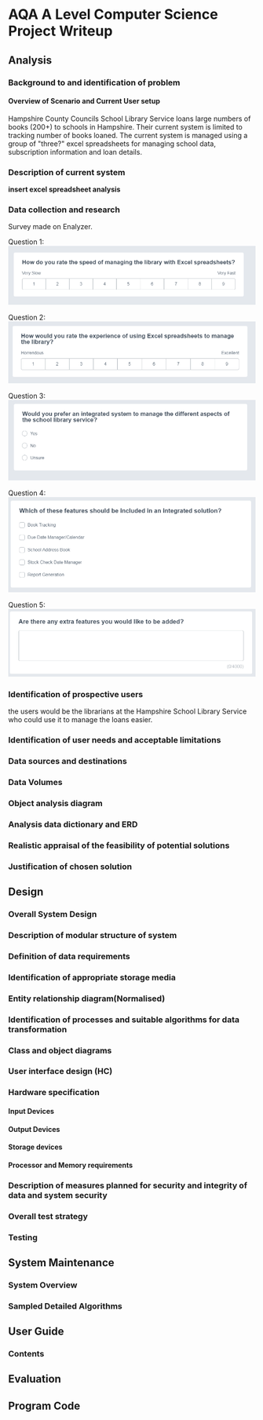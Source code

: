 # AQA A Level Computer Science Project Writeup

## Analysis
### Background to and identification of problem
#### Overview of Scenario and Current User setup
Hampshire County Councils School Library Service loans large numbers of books (200+) to schools in Hampshire.
Their current system is limited to tracking number of books loaned.
The current system is managed using a group of "three?" excel spreadsheets for managing school data, 
subscription information and loan details. 

### Description of current system

 **insert excel spreadsheet analysis** 
### Data collection and research
Survey made on Enalyzer.

Question 1:
![Screen cap of question 1](https://github.com/mattl1598/Project-Bookworm/blob/master/survey/q1.PNG "Question 1")

Question 2:
![Screen cap of question 2](https://github.com/mattl1598/Project-Bookworm/blob/master/survey/q2.PNG "Question 2")

Question 3:
![Screen cap of question 3](https://github.com/mattl1598/Project-Bookworm/blob/master/survey/q3.PNG "Question 3")

Question 4:
![Screen cap of question 4](https://github.com/mattl1598/Project-Bookworm/blob/master/survey/q4.PNG "Question 4")

Question 5:
![Screen cap of question 5](https://github.com/mattl1598/Project-Bookworm/blob/master/survey/q5.PNG "Question 5")
### Identification of prospective users
the users would be the librarians at the Hampshire School Library Service who could use it to manage the loans easier.
### Identification of user needs and acceptable limitations
### Data sources and destinations
### Data Volumes
### Object analysis diagram
### Analysis data dictionary and ERD
### Realistic appraisal of the feasibility of potential solutions
### Justification of chosen solution
## Design
### Overall System Design
### Description of modular structure of system 
### Definition of data requirements 
### Identification of appropriate storage media
### Entity relationship diagram(Normalised)
### Identification of processes and suitable algorithms for data transformation

### Class and object diagrams 
### User interface design (HC)
### Hardware specification 
#### Input Devices 
#### Output Devices
#### Storage devices
#### Processor and Memory requirements
### Description of measures planned for security and integrity of data and system security
### Overall test strategy 
### Testing
## System Maintenance
### System Overview
### Sampled Detailed Algorithms

## User Guide 
### Contents

## Evaluation
## Program Code
